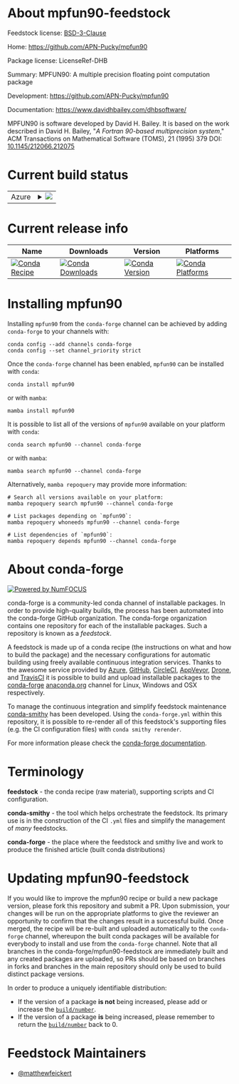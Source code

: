 About mpfun90-feedstock
=======================

Feedstock license: [BSD-3-Clause](https://github.com/conda-forge/mpfun90-feedstock/blob/main/LICENSE.txt)

Home: https://github.com/APN-Pucky/mpfun90

Package license: LicenseRef-DHB

Summary: MPFUN90: A multiple precision floating point computation package

Development: https://github.com/APN-Pucky/mpfun90

Documentation: https://www.davidhbailey.com/dhbsoftware/

MPFUN90 is software developed by David H. Bailey.
It is based on the work described in
David H. Bailey, "_A Fortran 90-based multiprecision system_,"
ACM Transactions on Mathematical Software (TOMS), 21 (1995) 379
DOI: [10.1145/212066.212075](https://doi.org/10.1145/212066.212075)


Current build status
====================


<table>
    
  <tr>
    <td>Azure</td>
    <td>
      <details>
        <summary>
          <a href="https://dev.azure.com/conda-forge/feedstock-builds/_build/latest?definitionId=24219&branchName=main">
            <img src="https://dev.azure.com/conda-forge/feedstock-builds/_apis/build/status/mpfun90-feedstock?branchName=main">
          </a>
        </summary>
        <table>
          <thead><tr><th>Variant</th><th>Status</th></tr></thead>
          <tbody><tr>
              <td>linux_64</td>
              <td>
                <a href="https://dev.azure.com/conda-forge/feedstock-builds/_build/latest?definitionId=24219&branchName=main">
                  <img src="https://dev.azure.com/conda-forge/feedstock-builds/_apis/build/status/mpfun90-feedstock?branchName=main&jobName=linux&configuration=linux%20linux_64_" alt="variant">
                </a>
              </td>
            </tr><tr>
              <td>linux_aarch64</td>
              <td>
                <a href="https://dev.azure.com/conda-forge/feedstock-builds/_build/latest?definitionId=24219&branchName=main">
                  <img src="https://dev.azure.com/conda-forge/feedstock-builds/_apis/build/status/mpfun90-feedstock?branchName=main&jobName=linux&configuration=linux%20linux_aarch64_" alt="variant">
                </a>
              </td>
            </tr><tr>
              <td>linux_ppc64le</td>
              <td>
                <a href="https://dev.azure.com/conda-forge/feedstock-builds/_build/latest?definitionId=24219&branchName=main">
                  <img src="https://dev.azure.com/conda-forge/feedstock-builds/_apis/build/status/mpfun90-feedstock?branchName=main&jobName=linux&configuration=linux%20linux_ppc64le_" alt="variant">
                </a>
              </td>
            </tr><tr>
              <td>osx_64</td>
              <td>
                <a href="https://dev.azure.com/conda-forge/feedstock-builds/_build/latest?definitionId=24219&branchName=main">
                  <img src="https://dev.azure.com/conda-forge/feedstock-builds/_apis/build/status/mpfun90-feedstock?branchName=main&jobName=osx&configuration=osx%20osx_64_" alt="variant">
                </a>
              </td>
            </tr><tr>
              <td>osx_arm64</td>
              <td>
                <a href="https://dev.azure.com/conda-forge/feedstock-builds/_build/latest?definitionId=24219&branchName=main">
                  <img src="https://dev.azure.com/conda-forge/feedstock-builds/_apis/build/status/mpfun90-feedstock?branchName=main&jobName=osx&configuration=osx%20osx_arm64_" alt="variant">
                </a>
              </td>
            </tr>
          </tbody>
        </table>
      </details>
    </td>
  </tr>
</table>

Current release info
====================

| Name | Downloads | Version | Platforms |
| --- | --- | --- | --- |
| [![Conda Recipe](https://img.shields.io/badge/recipe-mpfun90-green.svg)](https://anaconda.org/conda-forge/mpfun90) | [![Conda Downloads](https://img.shields.io/conda/dn/conda-forge/mpfun90.svg)](https://anaconda.org/conda-forge/mpfun90) | [![Conda Version](https://img.shields.io/conda/vn/conda-forge/mpfun90.svg)](https://anaconda.org/conda-forge/mpfun90) | [![Conda Platforms](https://img.shields.io/conda/pn/conda-forge/mpfun90.svg)](https://anaconda.org/conda-forge/mpfun90) |

Installing mpfun90
==================

Installing `mpfun90` from the `conda-forge` channel can be achieved by adding `conda-forge` to your channels with:

```
conda config --add channels conda-forge
conda config --set channel_priority strict
```

Once the `conda-forge` channel has been enabled, `mpfun90` can be installed with `conda`:

```
conda install mpfun90
```

or with `mamba`:

```
mamba install mpfun90
```

It is possible to list all of the versions of `mpfun90` available on your platform with `conda`:

```
conda search mpfun90 --channel conda-forge
```

or with `mamba`:

```
mamba search mpfun90 --channel conda-forge
```

Alternatively, `mamba repoquery` may provide more information:

```
# Search all versions available on your platform:
mamba repoquery search mpfun90 --channel conda-forge

# List packages depending on `mpfun90`:
mamba repoquery whoneeds mpfun90 --channel conda-forge

# List dependencies of `mpfun90`:
mamba repoquery depends mpfun90 --channel conda-forge
```


About conda-forge
=================

[![Powered by
NumFOCUS](https://img.shields.io/badge/powered%20by-NumFOCUS-orange.svg?style=flat&colorA=E1523D&colorB=007D8A)](https://numfocus.org)

conda-forge is a community-led conda channel of installable packages.
In order to provide high-quality builds, the process has been automated into the
conda-forge GitHub organization. The conda-forge organization contains one repository
for each of the installable packages. Such a repository is known as a *feedstock*.

A feedstock is made up of a conda recipe (the instructions on what and how to build
the package) and the necessary configurations for automatic building using freely
available continuous integration services. Thanks to the awesome service provided by
[Azure](https://azure.microsoft.com/en-us/services/devops/), [GitHub](https://github.com/),
[CircleCI](https://circleci.com/), [AppVeyor](https://www.appveyor.com/),
[Drone](https://cloud.drone.io/welcome), and [TravisCI](https://travis-ci.com/)
it is possible to build and upload installable packages to the
[conda-forge](https://anaconda.org/conda-forge) [anaconda.org](https://anaconda.org/)
channel for Linux, Windows and OSX respectively.

To manage the continuous integration and simplify feedstock maintenance
[conda-smithy](https://github.com/conda-forge/conda-smithy) has been developed.
Using the ``conda-forge.yml`` within this repository, it is possible to re-render all of
this feedstock's supporting files (e.g. the CI configuration files) with ``conda smithy rerender``.

For more information please check the [conda-forge documentation](https://conda-forge.org/docs/).

Terminology
===========

**feedstock** - the conda recipe (raw material), supporting scripts and CI configuration.

**conda-smithy** - the tool which helps orchestrate the feedstock.
                   Its primary use is in the construction of the CI ``.yml`` files
                   and simplify the management of *many* feedstocks.

**conda-forge** - the place where the feedstock and smithy live and work to
                  produce the finished article (built conda distributions)


Updating mpfun90-feedstock
==========================

If you would like to improve the mpfun90 recipe or build a new
package version, please fork this repository and submit a PR. Upon submission,
your changes will be run on the appropriate platforms to give the reviewer an
opportunity to confirm that the changes result in a successful build. Once
merged, the recipe will be re-built and uploaded automatically to the
`conda-forge` channel, whereupon the built conda packages will be available for
everybody to install and use from the `conda-forge` channel.
Note that all branches in the conda-forge/mpfun90-feedstock are
immediately built and any created packages are uploaded, so PRs should be based
on branches in forks and branches in the main repository should only be used to
build distinct package versions.

In order to produce a uniquely identifiable distribution:
 * If the version of a package **is not** being increased, please add or increase
   the [``build/number``](https://docs.conda.io/projects/conda-build/en/latest/resources/define-metadata.html#build-number-and-string).
 * If the version of a package **is** being increased, please remember to return
   the [``build/number``](https://docs.conda.io/projects/conda-build/en/latest/resources/define-metadata.html#build-number-and-string)
   back to 0.

Feedstock Maintainers
=====================

* [@matthewfeickert](https://github.com/matthewfeickert/)

